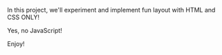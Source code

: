 In this project, we'll experiment and implement fun layout with HTML and CSS ONLY!

Yes, no JavaScript!

Enjoy!
